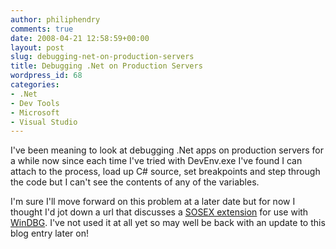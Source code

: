 ```yaml
---
author: philiphendry
comments: true
date: 2008-04-21 12:58:59+00:00
layout: post
slug: debugging-net-on-production-servers
title: Debugging .Net on Production Servers
wordpress_id: 68
categories:
- .Net
- Dev Tools
- Microsoft
- Visual Studio
---
```


I've been meaning to look at debugging .Net apps on production servers for a while now since each time I've tried with DevEnv.exe I've found I can attach to the process, load up C# source, set breakpoints and step through the code but I can't see the contents of any of the variables.

I'm sure I'll move forward on this problem at a later date but for now I thought I'd jot down a url that discusses a [SOSEX extension](http://www.wintellect.com/cs/blogs/jrobbins/archive/2007/06/18/great-sosex-a-phenomenal-net-debugging-extension-to-see-the-hard-stuff-steve-johnson-is-my-hero.aspx) for use with [WinDBG](http://www.microsoft.com/whdc/DevTools/Debugging/default.mspx). I've not used it at all yet so may well be back with an update to this blog entry later on!
